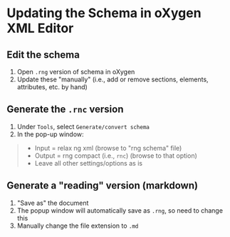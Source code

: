 # Updating the Schema in oXygen XML Editor

## Edit the schema
1. Open `.rng` version of schema in oXygen
2. Update these "manually" (i.e., add or remove sections, elements, attributes, etc. by hand)

## Generate the `.rnc` version
1. Under `Tools`, select `Generate/convert schema`
2. In the pop-up window:
> - Input = relax ng xml (browse to "rng schema" file)
> - Output = rng compact (i.e., `rnc`) (browse to that option)
> - Leave all other settings/options as is

## Generate a "reading" version (markdown)
1. "Save as" the document
2. The popup window will automatically save as `.rng`, so need to change this
3. Manually change the file extension to `.md`
